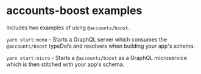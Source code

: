 # accounts-boost examples

Includes two examples of using `@accounts/boost`.

`yarn start:mono` - Starts a GraphQL server which consumes the `@accounts/boost` typeDefs and resolvers when building your app's schema.

`yarn start:micro` - Starts a `@accounts/boost` as a GraphQL microservice which is then stitched with your app's schema.
